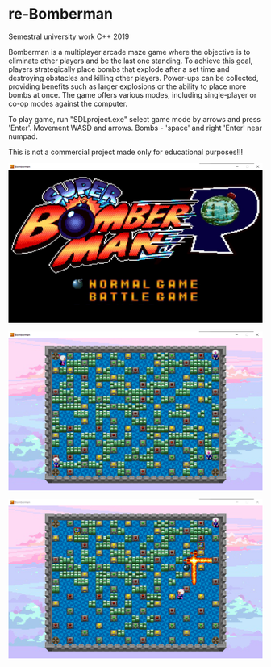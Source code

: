 # re-Bomberman
Semestral university work C++ 2019

Bomberman is a multiplayer arcade maze game where the objective is to eliminate other players and be the last one standing. To achieve this goal, players strategically place bombs that explode after a set time and destroying obstacles and killing other players. Power-ups can be collected, providing benefits such as larger explosions or the ability to place more bombs at once. The game offers various modes, including single-player or co-op modes against the computer.

To play game, run "SDLproject.exe" select game mode by arrows and press 'Enter'.
Movement WASD and arrows. Bombs - 'space' and right 'Enter' near numpad.

This is not a commercial project made only for educational purposes!!!

![Screenshot](Images/Menu.png)

![Screenshot](Images/GameField.png)

![Screenshot](Images/Gameplay.png)
